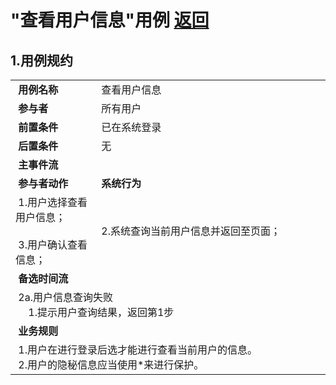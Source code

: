 # "查看用户信息"用例 [返回](../README.md#6)

## 1.用例规约

<table>
    <tr>
        <td width="150"> <b>&nbsp;用例名称</b></td>
        <td colspan="2" width="700">&nbsp;查看用户信息</td>
    </tr>
    <tr>
        <td width="150"> <b>&nbsp;参与者</b></td>
        <td colspan="2" width="700">&nbsp;所有用户</td>
    </tr>
    <tr>
        <td width="150"> <b>&nbsp;前置条件</b></td>
        <td colspan="2" width="700">&nbsp;已在系统登录</td>
    </tr>
    <tr>
        <td width="150"> <b>&nbsp;后置条件</b></td>
        <td colspan="2" width="700">&nbsp;无</td>
    </tr>
    <tr>
        <td colspan="3" width="200"> <b>&nbsp;主事件流</b></td>
    </tr>
    <tr>
        <td colspan="2" width="180"> <b>&nbsp;参与者动作</b></td>
        <td width="410"> <b>&nbsp;系统行为</b></td>
    </tr>
    <tr>
        <td colspan="2" width="180">
            <span>&nbsp;1.用户选择查看用户信息；</span>
            <br>
            <span>&nbsp;</span>
            <br>
            <span>&nbsp;3.用户确认查看信息；</span>
        </td>
        <td width="480">
            <span>&nbsp;</span>
            <br>
            <span>&nbsp;2.系统查询当前用户信息并返回至页面；</span>
            <br>
            <span>&nbsp;</span>
        </td>
    </tr>
    <tr>
        <td colspan="3" width="200"> <b>&nbsp;备选时间流</b></td>
    </tr>
    <tr>
        <td colspan="3" width="200">
            <span>&nbsp;2a.用户信息查询失败</span>
            <br>
            <span>&nbsp;&emsp;1.提示用户查询结果，返回第1步</span>
        </td>
    </tr>
    <tr>
        <td colspan="3" width="200"> <b>&nbsp;业务规则</b></td>
    </tr>
    <tr>
        <td colspan="3" width="200">
            <span>&nbsp;1.用户在进行登录后选才能进行查看当前用户的信息。</span>
            <br>
            <span>&nbsp;2.用户的隐秘信息应当使用*来进行保护。</span>
        </td>
    </tr>
</table>